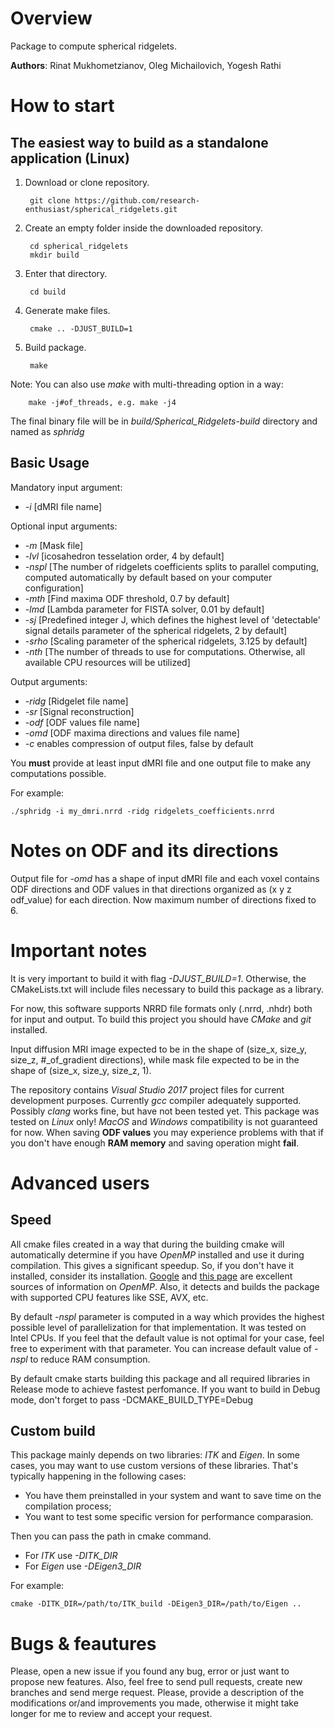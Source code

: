 # Overview
Package to compute spherical ridgelets.

**Authors**: Rinat Mukhometzianov, Oleg Michailovich, Yogesh Rathi

# How to start

## The easiest way to build as a standalone application (Linux)
1. Download or clone repository.

        git clone https://github.com/research-enthusiast/spherical_ridgelets.git

2. Create an empty folder inside the downloaded repository.
    
        cd spherical_ridgelets
        mkdir build

3. Enter that directory.

        cd build

4. Generate make files.

        cmake .. -DJUST_BUILD=1

5. Build package.

        make

Note: You can also use *make* with multi-threading option in a way:

        make -j#of_threads, e.g. make -j4

The final binary file will be in *build/Spherical_Ridgelets-build* directory and named as *sphridg*

## Basic Usage

Mandatory input argument:
- *-i* [dMRI file name]

Optional input arguments:
- *-m* [Mask file]
- *-lvl* [icosahedron tesselation order, 4 by default]
- *-nspl* [The number of ridgelets coefficients splits to parallel computing, computed automatically by default based on your computer configuration]
- *-mth* [Find maxima ODF threshold, 0.7 by default] 
- *-lmd* [Lambda parameter for FISTA solver, 0.01 by default] 
- *-sj* [Predefined integer J, which defines the highest level of 'detectable' signal details parameter of the spherical ridgelets, 2 by default] 
- *-srho* [Scaling parameter of the spherical ridgelets, 3.125 by default]
- *-nth* [The number of threads to use for computations. Otherwise, all available CPU resources will be utilized]

Output arguments:
- *-ridg* [Ridgelet file name]
- *-sr* [Signal reconstruction]
- *-odf* [ODF values file name] 
- *-omd* [ODF maxima directions and values file name]
- *-c* enables compression of output files, false by default

You **must** provide at least input dMRI file and one output file to make any computations possible.

For example:

    ./sphridg -i my_dmri.nrrd -ridg ridgelets_coefficients.nrrd

# Notes on ODF and its directions
Output file for *-omd* has a shape of input dMRI file and each voxel contains ODF directions and ODF values in that directions organized as (x y z odf_value) for each direction. Now maximum number of directions fixed to 6.

# Important notes
It is very important to build it with flag *-DJUST_BUILD=1*. Otherwise, the CMakeLists.txt will include files necessary to build this package as a library.

For now, this software supports NRRD file formats only (.nrrd, .nhdr) both for input and output. To build this project you should have *CMake* and *git* installed.

Input diffusion MRI image expected to be in the shape of (size_x, size_y, size_z, #_of_gradient directions), while mask file expected to be in the shape of (size_x, size_y, size_z, 1).

The repository contains *Visual Studio 2017* project files for current development purposes. Currently *gcc* compiler adequately supported. Possibly *clang* works fine, but have not been tested yet. This package was tested on *Linux* only! *MacOS* and *Windows* compatibility is not guaranteed for now. When saving **ODF values** you may experience problems with that if you don't have enough **RAM memory** and saving operation might **fail**.

# Advanced users

## Speed
All cmake files created in a way that during the building cmake will automatically determine if you have *OpenMP* installed and use it during compilation. This gives a significant speedup. So, if you don't have it installed, consider its installation. [Google](https://www.google.com/) and [this page](https://www.openmp.org/resources/openmp-compilers-tools/) are excellent sources of information on *OpenMP*. Also, it detects and builds the package with supported CPU features like SSE, AVX, etc.

By default *-nspl* parameter is computed in a way which provides the highest possible level of parallelization for that implementation. It was tested on Intel CPUs. If you feel that the default value is not optimal for your case, feel free to experiment with that parameter. You can increase default value of *-nspl* to reduce RAM consumption.

By default cmake starts building this package and all required libraries in Release mode to achieve fastest perfomance. If you want to build in Debug mode, don't forget to pass -DCMAKE_BUILD_TYPE=Debug

## Custom build
This package mainly depends on two libraries: *ITK* and *Eigen*. In some cases, you may want to use custom versions of these libraries. That's typically happening in the following cases:
* You have them preinstalled in your system and want to save time on the compilation process;
* You want to test some specific version for performance comparasion.

Then you can pass the path in cmake command.
* For *ITK* use *-DITK_DIR*
* For *Eigen* use *-DEigen3_DIR*

For example:

    cmake -DITK_DIR=/path/to/ITK_build -DEigen3_DIR=/path/to/Eigen ..

# Bugs & feautures

Please, open a new issue if you found any bug, error or just want to propose new features. Also, feel free to send pull requests, create new branches and send merge request. Please, provide a description of the modifications or/and improvements you made, otherwise it might take longer for me to review and accept your request.
